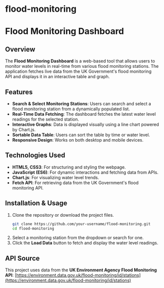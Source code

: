 # flood-monitoring
# Flood Monitoring Dashboard

## Overview
The **Flood Monitoring Dashboard** is a web-based tool that allows users to monitor water levels in real-time from various flood monitoring stations. The application fetches live data from the UK Government's flood monitoring API and displays it in an interactive table and graph.

## Features
- **Search & Select Monitoring Stations**: Users can search and select a flood monitoring station from a dynamically populated list.
- **Real-Time Data Fetching**: The dashboard fetches the latest water level readings for the selected station.
- **Interactive Graphs**: Data is displayed visually using a line chart powered by Chart.js.
- **Sortable Data Table**: Users can sort the table by time or water level.
- **Responsive Design**: Works on both desktop and mobile devices.

## Technologies Used
- **HTML5, CSS3**: For structuring and styling the webpage.
- **JavaScript (ES6)**: For dynamic interactions and fetching data from APIs.
- **Chart.js**: For visualizing water level trends.
- **Fetch API**: For retrieving data from the UK Government's flood monitoring API.

## Installation & Usage
1. Clone the repository or download the project files.
   ```sh
   git clone https://github.com/your-username/flood-monitoring.git
   cd flood-monitoring
   ```
3. Select a monitoring station from the dropdown or search for one.
4. Click the **Load Data** button to fetch and display the water level readings.

## API Source
This project uses data from the **UK Environment Agency Flood Monitoring API**:
[https://environment.data.gov.uk/flood-monitoring/id/stations](https://environment.data.gov.uk/flood-monitoring/id/stations)


